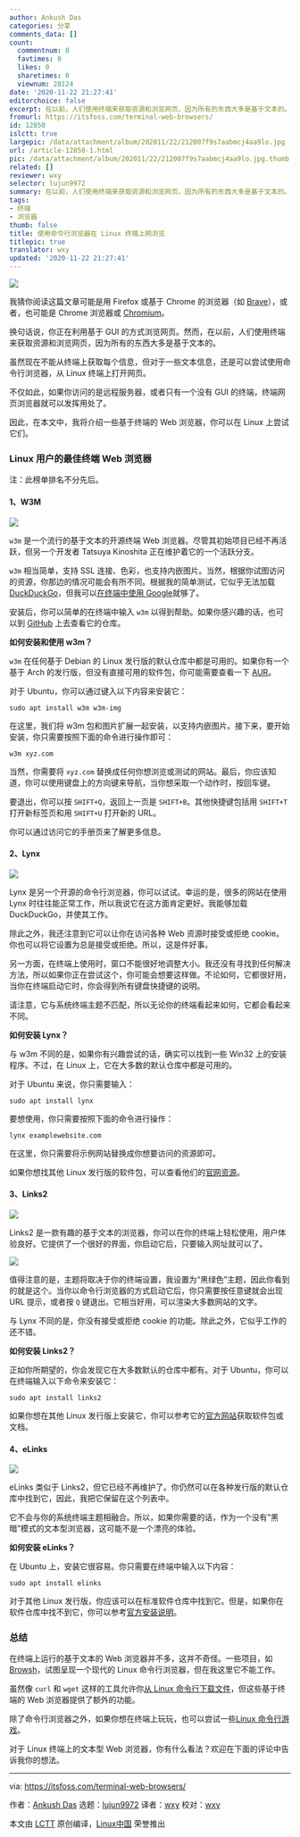 ```yaml
---
author: Ankush Das
categories: 分享
comments_data: []
count:
  commentnum: 0
  favtimes: 0
  likes: 0
  sharetimes: 0
  viewnum: 28124
date: '2020-11-22 21:27:41'
editorchoice: false
excerpt: 在以前，人们使用终端来获取资源和浏览网页，因为所有的东西大多是基于文本的。
fromurl: https://itsfoss.com/terminal-web-browsers/
id: 12850
islctt: true
largepic: /data/attachment/album/202011/22/212007f9s7aabmcj4aa9lo.jpg
url: /article-12850-1.html
pic: /data/attachment/album/202011/22/212007f9s7aabmcj4aa9lo.jpg.thumb.jpg
related: []
reviewer: wxy
selector: lujun9972
summary: 在以前，人们使用终端来获取资源和浏览网页，因为所有的东西大多是基于文本的。
tags:
- 终端
- 浏览器
thumb: false
title: 使用命令行浏览器在 Linux 终端上网浏览
titlepic: true
translator: wxy
updated: '2020-11-22 21:27:41'
---
```


![](/data/attachment/album/202011/22/212007f9s7aabmcj4aa9lo.jpg)


我猜你阅读这篇文章可能是用 Firefox 或基于 Chrome 的浏览器（如 [Brave](https://itsfoss.com/brave-web-browser/)），或者，也可能是 Chrome 浏览器或 [Chromium](https://itsfoss.com/install-chromium-ubuntu/)。


换句话说，你正在利用基于 GUI 的方式浏览网页。然而，在以前，人们使用终端来获取资源和浏览网页，因为所有的东西大多是基于文本的。


虽然现在不能从终端上获取每个信息，但对于一些文本信息，还是可以尝试使用命令行浏览器，从 Linux 终端上打开网页。


不仅如此，如果你访问的是远程服务器，或者只有一个没有 GUI 的终端，终端网页浏览器就可以发挥用处了。


因此，在本文中，我将介绍一些基于终端的 Web 浏览器，你可以在 Linux 上尝试它们。


### Linux 用户的最佳终端 Web 浏览器


注：此榜单排名不分先后。


#### 1、W3M


![](/data/attachment/album/202011/22/212553gpd6g2vzk20ve5sg.jpg)


`w3m` 是一个流行的基于文本的开源终端 Web 浏览器。尽管其初始项目已经不再活跃，但另一个开发者 Tatsuya Kinoshita 正在维护着它的一个活跃分支。


`w3m` 相当简单，支持 SSL 连接、色彩，也支持内嵌图片。当然，根据你试图访问的资源，你那边的情况可能会有所不同。根据我的简单测试，它似乎无法加载 [DuckDuckGo](https://duckduckgo.com/)，但我可以[在终端中使用 Google](https://itsfoss.com/review-googler-linux/)就够了。


安装后，你可以简单的在终端中输入 `w3m` 以得到帮助。如果你感兴趣的话，也可以到 [GitHub](https://github.com/tats/w3m) 上去查看它的仓库。


**如何安装和使用 w3m？**


`w3m` 在任何基于 Debian 的 Linux 发行版的默认仓库中都是可用的。如果你有一个基于 Arch 的发行版，但没有直接可用的软件包，你可能需要查看一下 [AUR](https://itsfoss.com/aur-arch-linux/)。


对于 Ubuntu，你可以通过键入以下内容来安装它：



```
sudo apt install w3m w3m-img

```

在这里，我们将 w3m 包和图片扩展一起安装，以支持内嵌图片。接下来，要开始安装，你只需要按照下面的命令进行操作即可：



```
w3m xyz.com

```

当然，你需要将 `xyz.com` 替换成任何你想浏览或测试的网站。最后，你应该知道，你可以使用键盘上的方向键来导航，当你想采取一个动作时，按回车键。


要退出，你可以按 `SHIFT+Q`，返回上一页是 `SHIFT+B`。其他快捷键包括用 `SHIFT+T` 打开新标签页和用 `SHIFT+U` 打开新的 URL。


你可以通过访问它的手册页来了解更多信息。


#### 2、Lynx


![](/data/attachment/album/202011/22/212611h22p4g4db7k7fbpf.jpg)


Lynx 是另一个开源的命令行浏览器，你可以试试。幸运的是，很多的网站在使用 Lynx 时往往能正常工作，所以我说它在这方面肯定更好。我能够加载 DuckDuckGo，并使其工作。


除此之外，我还注意到它可以让你在访问各种 Web 资源时接受或拒绝 cookie。你也可以将它设置为总是接受或拒绝。所以，这是件好事。


另一方面，在终端上使用时，窗口不能很好地调整大小。我还没有寻找到任何解决方法，所以如果你正在尝试这个，你可能会想要这样做。不论如何，它都很好用，当你在终端启动它时，你会得到所有键盘快捷键的说明。


请注意，它与系统终端主题不匹配，所以无论你的终端看起来如何，它都会看起来不同。


**如何安装 Lynx？**


与 w3m 不同的是，如果你有兴趣尝试的话，确实可以找到一些 Win32 上的安装程序。不过，在 Linux 上，它在大多数的默认仓库中都是可用的。


对于 Ubuntu 来说，你只需要输入：



```
sudo apt install lynx

```

要想使用，你只需要按照下面的命令进行操作：



```
lynx examplewebsite.com

```

在这里，你只需要将示例网站替换成你想要访问的资源即可。


如果你想找其他 Linux 发行版的软件包，可以查看他们的[官网资源](https://lynx.invisible-island.net/lynx-resources.html)。


#### 3、Links2


![](/data/attachment/album/202011/22/212634u21h4jihxhyzrh4x.jpg)


Links2 是一款有趣的基于文本的浏览器，你可以在你的终端上轻松使用，用户体验良好。它提供了一个很好的界面，你启动它后，只要输入网址就可以了。


![](/data/attachment/album/202011/22/212700lhq9qivfoiqiod8q.jpg)


值得注意的是，主题将取决于你的终端设置，我设置为“黑绿色”主题，因此你看到的就是这个。当你以命令行浏览器的方式启动它后，你只需要按任意键就会出现 URL 提示，或者按 `Q` 键退出。它相当好用，可以渲染大多数网站的文字。


与 Lynx 不同的是，你没有接受或拒绝 cookie 的功能。除此之外，它似乎工作的还不错。


**如何安装 Links2？**


正如你所期望的，你会发现它在大多数默认的仓库中都有。对于 Ubuntu，你可以在终端输入以下命令来安装它：



```
sudo apt install links2

```

如果你想在其他 Linux 发行版上安装它，你可以参考它的[官方网站](http://links.twibright.com/download.php)获取软件包或文档。


#### 4、eLinks


![](/data/attachment/album/202011/22/212735pxmbzpvx4980xxqq.jpg)


eLinks 类似于 Links2，但它已经不再维护了。你仍然可以在各种发行版的默认仓库中找到它，因此，我把它保留在这个列表中。


它不会与你的系统终端主题相融合。所以，如果你需要的话，作为一个没有“黑暗”模式的文本型浏览器，这可能不是一个漂亮的体验。


**如何安装 eLinks？**


在 Ubuntu 上，安装它很容易。你只需要在终端中输入以下内容：



```
sudo apt install elinks

```

对于其他 Linux 发行版，你应该可以在标准软件仓库中找到它。但是，如果你在软件仓库中找不到它，你可以参考[官方安装说明](http://elinks.or.cz/documentation/installation.html)。


### 总结


在终端上运行的基于文本的 Web 浏览器并不多，这并不奇怪。一些项目，如 [Browsh](https://www.brow.sh/)，试图呈现一个现代的 Linux 命令行浏览器，但在我这里它不能工作。


虽然像 `curl` 和 `wget` 这样的工具允许你[从 Linux 命令行下载文件](https://itsfoss.com/download-files-from-linux-terminal/)，但这些基于终端的 Web 浏览器提供了额外的功能。


除了命令行浏览器之外，如果你想在终端上玩玩，也可以尝试一些[Linux 命令行游戏](https://itsfoss.com/best-command-line-games-linux/)。


对于 Linux 终端上的文本型 Web 浏览器，你有什么看法？欢迎在下面的评论中告诉我你的想法。




---


via: <https://itsfoss.com/terminal-web-browsers/>


作者：[Ankush Das](https://itsfoss.com/author/ankush/) 选题：[lujun9972](https://github.com/lujun9972) 译者：[wxy](https://github.com/wxy) 校对：[wxy](https://github.com/wxy)


本文由 [LCTT](https://github.com/LCTT/TranslateProject) 原创编译，[Linux中国](https://linux.cn/) 荣誉推出